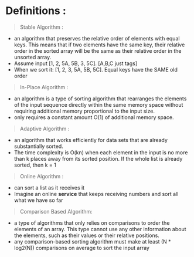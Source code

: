 

# Definitions :


> Stable Algorithm :
  - an algorithm that preserves the relative order of elements with equal keys. This means that if two elements have the same key, their relative order in the sorted array will be the same as their relative order in the unsorted array.
  - Assume input [1, 2, 5A, 5B, 3, 5C]. [A,B,C just tags]
  - When we sort it: [1, 2, 3, 5A, 5B, 5C]. Equal keys have the SAME old order

> In-Place Algorithm :
  - an algorithm is a type of sorting algorithm that rearranges the elements of the input sequence directly within the same memory space without requiring additional memory proportional to the input size.
  - only requires a constant amount O(1) of additional memory space.

> Adaptive Algorithm :
  - an algorithm that works efficiently for data sets that are already substantially sorted.
  - The time complexity is O(kn) when each element in the input is no more than k places away from its sorted position. If the whole list is already sorted, then k = 1


> Online Algorithm :
  - can sort a list as it receives it
  - Imagine an online **service** that keeps receiving numbers and sort all what we have so far

> Comparison Based Algorithm:
  - a type of algorithms that only relies on comparisons to order the elements of an array. This type cannot use any other information about the elements, such as their values or their relative positions.
  - any comparison-based sorting algorithm must make at least (N * log2(N)) comparisons on average to sort the input array